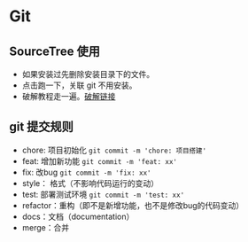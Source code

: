 # Git

## SourceTree 使用

* 如果安装过先删除安装目录下的文件。
* 点击跑一下，关联 git 不用安装。
* 破解教程走一遍。[破解链接](https://www.cnblogs.com/yuanyuan124/p/12564105.html)

## git 提交规则

* chore: 项目初始化 `git commit -m 'chore: 项目搭建'`
* feat: 增加新功能 `git commit -m 'feat: xx'`
* fix: 改bug `git commit -m 'fix: xx'`
* style： 格式（不影响代码运行的变动）
* test: 部署测试环境 `git commit -m 'test: xx'`
* refactor：重构（即不是新增功能，也不是修改bug的代码变动）
* docs：文档（documentation）
* merge：合并
